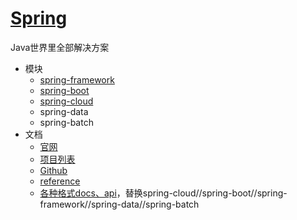 #   [Spring](https://spring.io/)

Java世界里全部解决方案


-   模块
    -   [spring-framework](springframework/README.md)
    -   [spring-boot](springboot/README.md)
    -   [spring-cloud](springcloud/README.md)
    -   spring-data
    -   spring-batch
-   文档
    -   [官网](https://spring.io/)
    -   [项目列表](https://spring.io/projects)
    -   [Github](https://github.com/spring-projects)
    -   [reference](https://spring.io/docs/reference)
    -   [各种格式docs、api](https://docs.spring.io/spring-cloud/)，替换spring-cloud//spring-boot//spring-framework//spring-data//spring-batch
